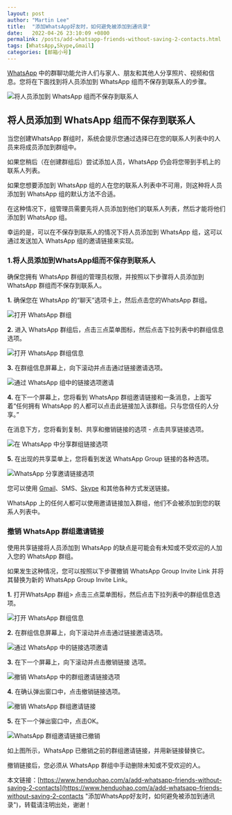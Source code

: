 ```yaml
---
layout: post  
author: "Martin Lee"  
title:  "添加WhatsApp好友时，如何避免被添加到通讯录"  
date:   2022-04-26 23:10:09 +0800  
permalink: /posts/add-whatsapp-friends-without-saving-2-contacts.html  
tags: [WhatsApp,Skype,Gmail]  
categories: [邮箱小号]  
---
```

[WhatsApp](https://www.henduohao.com/tag/whatsapp "WhatsApp Messenger（简称WhatsApp）是一款用于智能手机之间通讯的应用程序，支持iPhone手机和Android手机。可免费从发送手机短信转为使用WhatsApp程序，以发送和接收信息、图片、音频文件和视频信息。") 中的群聊功能允许人们与家人、朋友和其他人分享照片、视频和信息。您将在下面找到将人员添加到 WhatsApp 组而不保存到联系人的步骤。

![将人员添加到 WhatsApp 组而不保存到联系人](https://p3-juejin.byteimg.com/tos-cn-i-k3u1fbpfcp/afd3f91623c540ad8ae5737c10189589~tplv-k3u1fbpfcp-zoom-1.image)

## 将人员添加到 WhatsApp 组而不保存到联系人

当您创建WhatsApp 群组时，系统会提示您通过选择已在您的联系人列表中的人员来将成员添加到群组中。

如果您稍后（在创建群组后）尝试添加人员，WhatsApp 仍会将您带到手机上的联系人列表。

如果您想要添加到 WhatsApp 组的人在您的联系人列表中不可用，则这种将人员添加到 WhatsApp 组的默认方法不合适。

在这种情况下，组管理员需要先将人员添加到他们的联系人列表，然后才能将他们添加到 WhatsApp 组。

幸运的是，可以在不保存到联系人的情况下将人员添加到 WhatsApp 组，这可以通过发送加入 WhatsApp 组的邀请链接来实现。

### 1.将人员添加到WhatsApp组而不保存到联系人

确保您拥有 WhatsApp 群组的管理员权限，并按照以下步骤将人员添加到 WhatsApp 群组而不保存到联系人。

**1.** 确保您在 WhatsApp 的“聊天”选项卡上，然后点击您的WhatsApp 群组。

![打开 WhatsApp 群组](https://p3-juejin.byteimg.com/tos-cn-i-k3u1fbpfcp/bea4c742bfe9496788577b13899752ea~tplv-k3u1fbpfcp-zoom-1.image)

**2.** 进入 WhatsApp 群组后，点击三点菜单图标，然后点击下拉列表中的群组信息选项。

![打开 WhatsApp 群组信息](https://p3-juejin.byteimg.com/tos-cn-i-k3u1fbpfcp/18048f1999604dec85263cad2f229967~tplv-k3u1fbpfcp-zoom-1.image)

**3.** 在群组信息屏幕上，向下滚动并点击通过链接邀请选项。

![通过 WhatsApp 组中的链接选项邀请](https://p3-juejin.byteimg.com/tos-cn-i-k3u1fbpfcp/d70c5c96592e4eeebd94e31300fe9e3c~tplv-k3u1fbpfcp-zoom-1.image)

**4.** 在下一个屏幕上，您将看到 WhatsApp 群组邀请链接和一条消息，上面写着“任何拥有 WhatsApp 的人都可以点击此链接加入该群组。只与您信任的人分享。”

在消息下方，您将看到复制、共享和撤销链接的选项 - 点击共享链接选项。

![在 WhatsApp 中分享群组链接选项](https://p3-juejin.byteimg.com/tos-cn-i-k3u1fbpfcp/1ea66b77daa54467b71fa78583da9616~tplv-k3u1fbpfcp-zoom-1.image)

**5.** 在出现的共享菜单上，您将看到发送 WhatsApp Group 链接的各种选项。

![WhatsApp 分享邀请链接选项](https://p3-juejin.byteimg.com/tos-cn-i-k3u1fbpfcp/1f3ce0e8bdbf4ada8cac2a48a8b3cbaa~tplv-k3u1fbpfcp-zoom-1.image)

您可以使用 [Gmail](https://www.henduohao.com/tag/gmail "Gmail是Google的免费网络邮件服务，也是世界上用户量最多的邮箱。")、SMS、[Skype](https://www.henduohao.com/tag/skype "Skype是一款通信应用软件，可通过網際網路为电脑、平板电脑和移动设备提供与其他联网设备或传统电话/智能手机间进行视频通话和语音通话的服务。") 和其他各种方式发送链接。

WhatsApp 上的任何人都可以使用邀请链接加入群组，他们不会被添加到您的联系人列表中。

### 撤销 WhatsApp 群组邀请链接

使用共享链接将人员添加到 WhatsApp 的缺点是可能会有未知或不受欢迎的人加入您的 WhatsApp 群组。

如果发生这种情况，您可以按照以下步骤撤销 WhatsApp Group Invite Link 并将其替换为新的 WhatsApp Group Invite Link。

**1.** 打开WhatsApp 群组> 点击三点菜单图标，然后点击下拉列表中的群组信息选项。

![打开 WhatsApp 群组信息](https://p3-juejin.byteimg.com/tos-cn-i-k3u1fbpfcp/c573b17e08384a4eb5d0ea405159a192~tplv-k3u1fbpfcp-zoom-1.image)

**2.** 在群组信息屏幕上，向下滚动并点击通过链接邀请选项。

![通过 WhatsApp 中的链接选项邀请](https://p3-juejin.byteimg.com/tos-cn-i-k3u1fbpfcp/847482b4e52a4c5394c4f24c830ca632~tplv-k3u1fbpfcp-zoom-1.image)

**3.** 在下一个屏幕上，向下滚动并点击撤销链接 选项。

![撤销 WhatsApp 中的群组邀请链接选项](https://p3-juejin.byteimg.com/tos-cn-i-k3u1fbpfcp/0ab1c559bd564aa680ac2929339fbf03~tplv-k3u1fbpfcp-zoom-1.image)

**4.** 在确认弹出窗口中，点击撤销链接选项。

![撤销 WhatsApp 群组邀请链接](https://p3-juejin.byteimg.com/tos-cn-i-k3u1fbpfcp/2e599f619a314765a72bdd40855b2ea7~tplv-k3u1fbpfcp-zoom-1.image)

**5.** 在下一个弹出窗口中，点击OK。

![WhatsApp 群组邀请链接已撤销](https://p3-juejin.byteimg.com/tos-cn-i-k3u1fbpfcp/7db1f19d982544cca283e11ae24d104a~tplv-k3u1fbpfcp-zoom-1.image)

如上图所示，WhatsApp 已撤销之前的群组邀请链接，并用新链接替换它。

撤销链接后，您必须从 WhatsApp 群组中手动删除未知或不受欢迎的人。

本文链接：[https://www.henduohao.com/a/add-whatsapp-friends-without-saving-2-contacts](https://www.henduohao.com/a/add-whatsapp-friends-without-saving-2-contacts "添加WhatsApp好友时，如何避免被添加到通讯录")，转载请注明出处，谢谢！